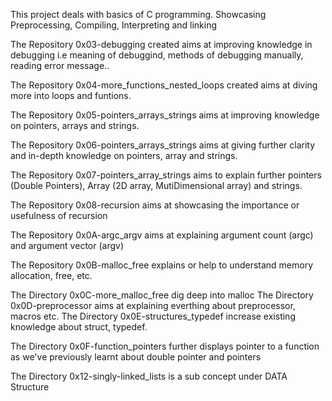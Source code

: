 This project deals with basics of C programming. Showcasing Preprocessing, Compiling, Interpreting and linking

The Repository 0x03-debugging created aims at improving knowledge in debugging i.e meaning of debuggind, methods of debugging manually, reading error message..

The Repository 0x04-more_functions_nested_loops created aims at diving more into loops and funtions.

The Repository 0x05-pointers_arrays_strings aims at improving knowledge on pointers, arrays and strings.

The Repository 0x06-pointers_arrays_strings aims at giving further clarity and in-depth knowledge on pointers, array and strings.

The Repository 0x07-pointers_array_strings aims to explain further pointers (Double Pointers), Array (2D array, MutiDimensional array) and strings.

The Repository 0x08-recursion aims at showcasing the importance or usefulness of recursion

The Repository 0x0A-argc_argv aims at explaining argument count (argc) and argument vector (argv)

The Repository 0x0B-malloc_free explains or help to understand memory allocation, free, etc.

The Directory 0x0C-more_malloc_free dig deep into malloc
The Directory 0x0D-preprocessor aims at explaining everthing about preprocessor, macros etc.
The Directory 0x0E-structures_typedef increase existing knowledge about struct, typedef.

The Directory 0x0F-function_pointers further displays pointer to a function as we've previously learnt about double pointer and pointers

The Directory 0x12-singly-linked_lists is a sub concept under DATA Structure
